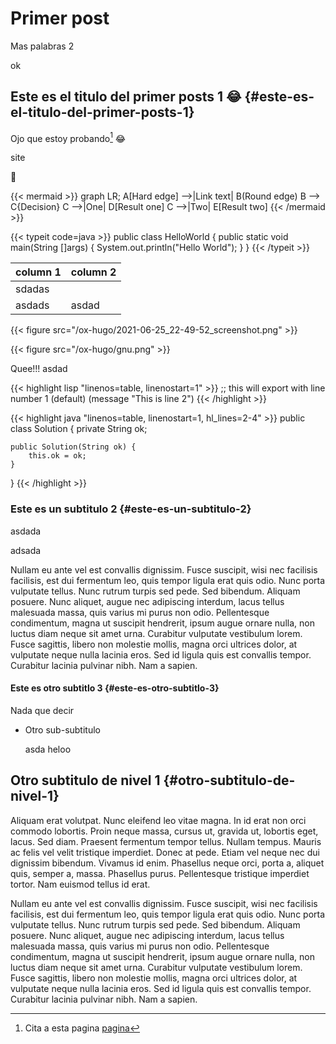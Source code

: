 # Primer post


Mas palabras 2

<!--more-->

ok


## Este es el titulo del primer posts 1 😂 {#este-es-el-titulo-del-primer-posts-1}

Ojo que estoy probando[^fn:1] 😂

site

🍰

{{< mermaid >}}
graph LR;
    A[Hard edge] -->|Link text| B(Round edge)
    B --> C{Decision}
    C -->|One| D[Result one]
    C -->|Two| E[Result two]
{{< /mermaid >}}

{{< typeit code=java  >}}
public class HelloWorld {
    public static void main(String []args) {
        System.out.println("Hello World");
    }
}
{{< /typeit >}}

| column 1 | column 2 |
|----------|----------|
| sdadas   |          |
| asdads   | asdad    |

{{< figure src="/ox-hugo/2021-06-25_22-49-52_screenshot.png" >}}

{{< figure src="/ox-hugo/gnu.png" >}}

Quee!!!
asdad

{{< highlight lisp "linenos=table, linenostart=1" >}}
;; this will export with line number 1 (default)
(message "This is line 2")
{{< /highlight >}}

{{< highlight java "linenos=table, linenostart=1, hl_lines=2-4" >}}
public class Solution {
    private String ok;

    public Solution(String ok) {
        this.ok = ok;
    }

}
{{< /highlight >}}


### Este es un subtitulo 2 {#este-es-un-subtitulo-2}

asdada

adsada

Nullam eu ante vel est convallis dignissim.
Fusce suscipit, wisi nec facilisis facilisis, est dui fermentum leo, quis tempor ligula erat quis odio.
Nunc porta vulputate tellus.  Nunc rutrum turpis sed pede.  Sed bibendum.  Aliquam posuere.  Nunc aliquet, augue nec adipiscing interdum, lacus tellus malesuada massa, quis varius mi purus non odio.
Pellentesque condimentum, magna ut suscipit hendrerit, ipsum augue ornare nulla, non luctus diam neque sit amet urna.  Curabitur vulputate vestibulum lorem.  Fusce sagittis, libero non molestie mollis, magna orci ultrices dolor, at vulputate neque nulla lacinia eros.  Sed id ligula quis est convallis tempor.  Curabitur lacinia pulvinar nibh.  Nam a sapien.


#### Este es otro subtitlo 3 {#este-es-otro-subtitlo-3}

Nada que decir

<!--list-separator-->

-  Otro sub-subtitulo

    asda heloo


## Otro subtitulo de nivel 1 {#otro-subtitulo-de-nivel-1}

Aliquam erat volutpat.  Nunc eleifend leo vitae magna.  In id erat non orci commodo lobortis.  Proin neque massa, cursus ut, gravida ut, lobortis eget, lacus.  Sed diam.  Praesent fermentum tempor tellus.  Nullam tempus.  Mauris ac felis vel velit tristique imperdiet.  Donec at pede.  Etiam vel neque nec dui dignissim bibendum.  Vivamus id enim.  Phasellus neque orci, porta a, aliquet quis, semper a, massa.  Phasellus purus.  Pellentesque tristique imperdiet tortor.  Nam euismod tellus id erat.

Nullam eu ante vel est convallis dignissim.  Fusce suscipit, wisi nec facilisis facilisis, est dui fermentum leo, quis tempor ligula erat quis odio.  Nunc porta vulputate tellus.  Nunc rutrum turpis sed pede.  Sed bibendum.  Aliquam posuere.  Nunc aliquet, augue nec adipiscing interdum, lacus tellus malesuada massa, quis varius mi purus non odio.  Pellentesque condimentum, magna ut suscipit hendrerit, ipsum augue ornare nulla, non luctus diam neque sit amet urna.  Curabitur vulputate vestibulum lorem.  Fusce sagittis, libero non molestie mollis, magna orci ultrices dolor, at vulputate neque nulla lacinia eros.  Sed id ligula quis est convallis tempor.  Curabitur lacinia pulvinar nibh.  Nam a sapien.

[^fn:1]: Cita a esta pagina [pagina](https://google.com)

